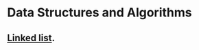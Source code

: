 # Data Structures and Algorithms

## [Linked list](https://github.com/mdawoud27/data_structures_and_algorithms/tree/main/singly_linked_lists).
